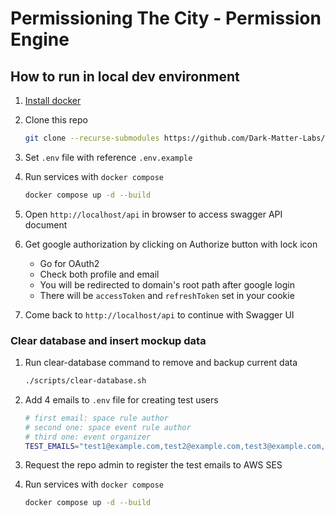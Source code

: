 # Permissioning The City - Permission Engine

## How to run in local dev environment

1. [Install docker](https://docs.docker.com/engine/install/)
1. Clone this repo

   ```bash
   git clone --recurse-submodules https://github.com/Dark-Matter-Labs/permissioning-city-engine.git
   ```

1. Set `.env` file with reference `.env.example`

1. Run services with `docker compose`

   ```bash
   docker compose up -d --build
   ```

1. Open `http://localhost/api` in browser to access swagger API document
1. Get google authorization by clicking on Authorize button with lock icon
   - Go for OAuth2
   - Check both profile and email
   - You will be redirected to domain's root path after google login
   - There will be `accessToken` and `refreshToken` set in your cookie
1. Come back to `http://localhost/api` to continue with Swagger UI

### Clear database and insert mockup data

1. Run clear-database command to remove and backup current data

   ```bash
   ./scripts/clear-database.sh
   ```

1. Add 4 emails to `.env` file for creating test users

   ```bash
   # first email: space rule author
   # second one: space event rule author
   # third one: event organizer
   TEST_EMAILS="test1@example.com,test2@example.com,test3@example.com,test4@example.com"
   ```

2. Request the repo admin to register the test emails to AWS SES

3. Run services with `docker compose`

   ```bash
   docker compose up -d --build
   ```
